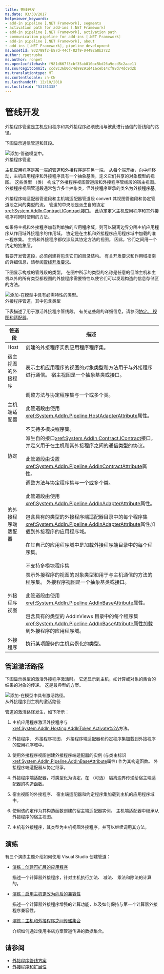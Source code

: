 ```yaml
---
title: 管线开发
ms.date: 03/30/2017
helpviewer_keywords:
- add-in pipeline [.NET Framework], segments
- activation path for add-ins [.NET Framework]
- add-in pipeline [.NET Framework], activation path
- communication pipeline for add-ins [.NET Framework]
- add-in pipeline [.NET Framework], about
- add-ins [.NET Framework], pipeline development
ms.assetid: 932788f2-b87d-44cf-82f9-04492a8b2722
author: rpetrusha
ms.author: ronpet
ms.openlocfilehash: f981d667f3cbf35ab010ac5bd26a9ecd5c2aae11
ms.sourcegitcommit: ccd8c36b0d74d99291d41aceb14cf98d74dc9d2b
ms.translationtype: MT
ms.contentlocale: zh-CN
ms.lasthandoff: 12/10/2018
ms.locfileid: "53151338"
---
```

# <a name="pipeline-development"></a>管线开发
外接程序管道是主机应用程序和其外接程序必须使用与彼此进行通信的管线段的路径。  
  
 下图显示通信管道和其段。  
  
 ![添加&#45;管道模型中。](../../../docs/framework/add-ins/media/addin1.png "AddIn1")  
外接程序管道  
  
 主机应用程序是某一端的管道和外接程序是在另一端。 从每个端开始，向中间移动，主机应用程序和外接程序具有一个抽象基类，定义它们共享的对象模型的视图。 这些类型 （类） 构成了外接程序视图管道段和外接程序管线段的宿主视图。 外接程序视图管道段通常包含多个抽象类，但外接程序继承的类名为外接程序基。  
  
 外接程序端适配器管道段和主机端适配器管道段 convert 其视图管道段和协定管道段之间的类型的流。 管道的中央段是派生自的协定<xref:System.AddIn.Contract.IContract>接口。 此协定定义主机应用程序和其外接程序将同时使用的方法。  
  
 如果将主机和外接程序加载到单独的应用程序域，则可以隔离边界分隔主机应用程序从作用域外接程序的作用域。 协定是在主机和外接程序应用程序域中加载的唯一程序集。 主机和外接程序都仅涉及其协定方法的视图。 因此，它们之间用一个约定的抽象层。  
  
 若要开发管道段，必须创建将包含它们的目录结构。 有关开发要求和作用域指南的详细信息，请参阅[管线开发要求](https://msdn.microsoft.com/library/ef9fa986-e80b-43e1-868b-247f4c1d9da5)。  
  
 下图显示构成的管线段的类型。 在图中所示的类型的名称是任意的但除主机和主机以外的所有类型都视图的外接程序需要特性以使它们可以发现构造的信息存储区的方法。  
  
 ![添加&#45;在模型中具有必需特性的类型。](../../../docs/framework/add-ins/media/addin-model.png "AddIn_Model")  
外接程序管道，其中包含类型  
  
 下表描述了用于激活外接程序管线段。 有关这些段的详细信息，请参阅[协定、 视图和适配器](https://msdn.microsoft.com/library/a6460173-9507-4b87-8c07-d4ee245d715c)。  
  
|管道段|描述|  
|----------------------|-----------------|  
|Host|创建的外接程序实例应用程序程序集。|  
|宿主视图的外接程序|表示主机应用程序的视图的对象类型和方法用于与外接程序进行通信。 宿主视图是一个抽象基类或接口。|  
|主机端适配器|调整方法与协定程序集与一个或多个类。<br /><br /> 此管道段由使用<xref:System.AddIn.Pipeline.HostAdapterAttribute>属性。<br /><br /> 不支持多模块程序集。|  
|协定|派生自的接口<xref:System.AddIn.Contract.IContract>接口，并定义用于在主机和其外接程序之间的通信类型的协议。<br /><br /> 此管道段由设置<xref:System.AddIn.Pipeline.AddInContractAttribute>属性。|  
|的外接程序端适配器|调整方法与协定程序集与一个或多个类。<br /><br /> 此管道段由使用<xref:System.AddIn.Pipeline.AddInAdapterAttribute>属性。<br /><br /> 包含具有的类型的外接程序端适配器目录中的每个程序集<xref:System.AddIn.Pipeline.AddInAdapterAttribute>属性加载到外接程序的应用程序域。<br /><br /> 在其自己的应用程序域中是加载外接程序端目录中的每个程序集。<br /><br /> 不支持多模块程序集|  
|外接程序视图|表示外接程序的视图的对象类型和用于与主机通信的方法的程序集。 外接程序视图是一个抽象基类或接口。<br /><br /> 此管道段由使用<xref:System.AddIn.Pipeline.AddInBaseAttribute>属性。<br /><br /> 包含具有的类型的 AddInViews 目录中的每个程序集<xref:System.AddIn.Pipeline.AddInBaseAttribute>属性加载到外接程序的应用程序域。|  
|外接程序|执行某项服务的主机实例化的类型。|  
  
## <a name="pipeline-activation-path"></a>管道激活路径  
 下图显示类型的激活外接程序激活时。 它还显示到主机，如计算或对象的集合的结果的对象的传递。 这是最典型的方案。  
  
 ![添加&#45;在模型中具有激活路径。](../../../docs/framework/add-ins/media/addin6.png "AddIn6")  
从外接程序到主机的激活路径  
  
 管道的激活路径发生，如下所示：  
  
1.  主机应用程序激活外接程序与<xref:System.AddIn.Hosting.AddInToken.Activate%2A>方法。  
  
2.  外接程序、 外接程序视图、 外接程序端适配器和约定程序集加载到外接程序的应用程序域中。  
  
3.  使用外接程序视图创建外接程序端适配器的实例 (与类由标识<xref:System.AddIn.Pipeline.AddInBaseAttribute>属性) 作为其构造函数。 外接程序端适配器从协定继承。  
  
4.  外接程序端适配器，将类型化为协定，在 （可选） 隔离边界传递给宿主端适配器的构造函数。  
  
5.  宿主视图的外接程序、 宿主端适配器和约定程序集加载到主机的应用程序域中。  
  
6.  使用该约定作为其构造函数创建的宿主端适配器实例。 主机端适配器中继承从外接程序的宿主视图。  
  
7.  主机有外接程序，其类型为主机视图外接程序，并可以继续调用其方法。  
  
## <a name="walkthroughs"></a>演练  
 有三个演练主题介绍如何使用 Visual Studio 创建管道：  
  
-   [演练：创建可扩展的应用程序](../../../docs/framework/add-ins/walkthrough-create-extensible-app.md)  
  
     描述一个计算器外接程序，针对主机执行加法、 减法、 乘法和除法的计算的。  
  
-   [演练：启用主机更改为向后的兼容性](https://msdn.microsoft.com/library/6fa15bb5-8f04-407d-bd7d-675dc043c848)  
  
     描述一个计算器外接程序增强的计算功能，以及如何保持与第一个计算器外接程序兼容性。  
  
-   [演练：主机和外接程序之间传递集合](https://msdn.microsoft.com/library/b532c604-548e-4fab-b11c-377257dd0ee5)  
  
     介绍如何通过使用书店方案管道传递的数据集合。  
  
## <a name="see-also"></a>请参阅  
- [外接程序管线方案](https://msdn.microsoft.com/library/feb70e0b-8734-494c-aeaf-b567f014043e)  
- [外接程序和扩展性](../../../docs/framework/add-ins/index.md)
